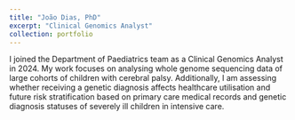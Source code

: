 ```yaml
---
title: "João Dias, PhD"
excerpt: "Clinical Genomics Analyst"
collection: portfolio
---
```


I joined the Department of Paediatrics team as a Clinical Genomics Analyst in 2024. My work focuses on analysing whole genome sequencing data of large cohorts of children with cerebral palsy. Additionally, I am assessing whether receiving a genetic diagnosis affects healthcare utilisation and future risk stratification based on primary care medical records and genetic diagnosis statuses of severely ill children in intensive care.